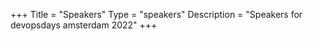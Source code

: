 +++
Title = "Speakers"
Type = "speakers"
Description = "Speakers for devopsdays amsterdam 2022"
+++
